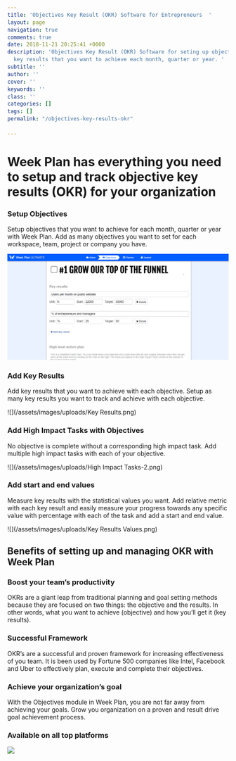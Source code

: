 ```yaml
---
title: 'Objectives Key Result (OKR) Software for Entrepreneurs  '
layout: page
navigation: true
comments: true
date: 2018-11-21 20:25:41 +0000
description: 'Objectives Key Result (OKR) Software for seting up objectives and associated
  key results that you want to achieve each month, quarter or year. '
subtitle: ''
author: ''
cover: ''
keywords: ''
class: ''
categories: []
tags: []
permalink: "/objectives-key-results-okr"

---
```

# Week Plan has everything you need to setup and track objective key results (OKR) for your organization

### Setup Objectives

Setup objectives that you want to achieve for each month, quarter or year with Week Plan. Add as many objectives you want to set for each workspace, team, project or company you have.

![](/assets/images/uploads/OKR.png)

### Add Key Results

Add key results that you want to achieve with each objective. Setup as many key results you want to track and achieve with each objective.

![](/assets/images/uploads/Key Results.png)

### Add High Impact Tasks with Objectives

No objective is complete without a corresponding high impact task. Add multiple high impact tasks with each of your objective.

![](/assets/images/uploads/High Impact Tasks-2.png)

### Add start and end values

Measure key results with the statistical values you want. Add relative metric with each key result and easily measure your progress towards any specific value with percentage with each of the task and add a start and end value.

![](/assets/images/uploads/Key Results Values.png)

## Benefits of setting up and managing OKR with Week Plan

### Boost your team’s productivity

OKRs are a giant leap from traditional planning and goal setting methods because they are focused on two things: the objective and the results. In other words, what you want to achieve (objective) and how you’ll get it (key results).

### Successful Framework

OKR’s are a successful and proven framework for increasing effectiveness of you team. It is been used by Fortune 500 companies like lntel, Facebook and Uber to effectively plan, execute and complete their objectives.

### Achieve your organization’s goal

With the Objectives module in Week Plan, you are not far away from achieving your goals. Grow you organization on a proven and result drive goal achievement process.

### Available on all top platforms

![](https://weekplan.net/assets/images/uploads/All%20Apps-1.png)